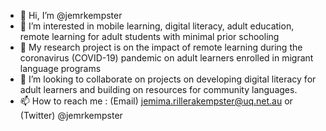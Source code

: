 - 👋 Hi, I’m @jemrkempster
- 👀 I’m interested in mobile learning, digital literacy, adult education, remote learning for adult students with minimal prior schooling
- 🌱 My research project is on the impact of remote learning during the coronavirus (COVID-19) pandemic on adult learners enrolled in migrant language programs
- 💞️ I’m looking to collaborate on projects on developing digital literacy for adult learners and building on resources for community languages. 
- 📫 How to reach me : (Email) jemima.rillerakempster@uq.net.au or (Twitter) @jemrkempster

<!---
jemrkempster/jemrkempster is a ✨ special ✨ repository because its `README.md` (this file) appears on your GitHub profile.
You can click the Preview link to take a look at your changes.
--->
